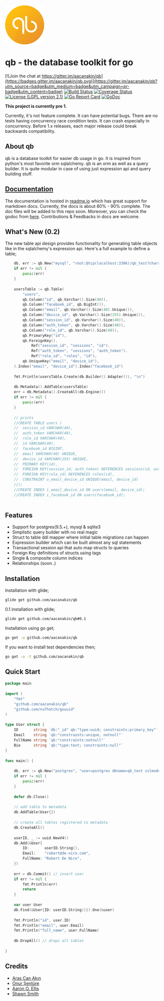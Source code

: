 ![alt text](https://github.com/aacanakin/qb/raw/master/qb_logo_128.png "qb: the database toolkit for go")

# qb - the database toolkit for go

[![Join the chat at https://gitter.im/aacanakin/qb](https://badges.gitter.im/aacanakin/qb.svg)](https://gitter.im/aacanakin/qb?utm_source=badge&utm_medium=badge&utm_campaign=pr-badge&utm_content=badge)
[![Build Status](https://travis-ci.org/aacanakin/qb.svg?branch=master)](https://travis-ci.org/aacanakin/qb) [![Coverage Status](https://coveralls.io/repos/github/aacanakin/qb/badge.svg?branch=master)](https://coveralls.io/github/aacanakin/qb?branch=master) [![License (LGPL version 2.1)](https://img.shields.io/badge/license-GNU%20LGPL%20version%202.1-brightgreen.svg?style=flat)](http://opensource.org/licenses/LGPL-2.1) [![Go Report Card](https://goreportcard.com/badge/github.com/aacanakin/qb)](https://goreportcard.com/report/github.com/aacanakin/qb) [![GoDoc](https://godoc.org/github.com/golang/gddo?status.svg)](http://godoc.org/github.com/aacanakin/qb)


**This project is currently pre 1.**

Currently, it's not feature complete. It can have potential bugs. There are no tests having concurrency race condition tests. It can crash especially in concurrency. 
Before 1.x releases, each major release could break backwards compatibility.

About qb
--------
qb is a database toolkit for easier db usage in go. It is inspired from python's most favorite orm sqlalchemy. qb is an orm as well as a query builder. It is quite modular in case of using just expression api and query building stuff.

[Documentation](https://qb.readme.io)
-------------
The documentation is hosted in [readme.io](https://qb.readme.io) which has great support for markdown docs. Currently, the docs is about 80% - 90% complete. The doc files will be added to this repo soon. Moreover, you can check the godoc from [here](https://godoc.org/github.com/aacanakin/qb). Contributions & Feedbacks in docs are welcome.

What's New (0.2)
----------------
The new table api design provides functionality for generating table objects like in the sqlalchemy's expression api.
Here's a full example to define a table;
```go
    db, err := qb.New("mysql", "root:@tcp(localhost:3306)/qb_test?charset=utf8")
	if err != nil {
		panic(err)
	}

	usersTable := qb.Table(
		"users",
		qb.Column("id", qb.Varchar().Size(40)),
		qb.Column("facebook_id", qb.BigInt()),
		qb.Column("email", qb.Varchar().Size(40).Unique()),
		qb.Column("device_id", qb.Varchar().Size(255).Unique()),
		qb.Column("session_id", qb.Varchar().Size(40)),
		qb.Column("auth_token", qb.Varchar().Size(40)),
		qb.Column("role_id", qb.Varchar().Size(40)),
		qb.PrimaryKey("id"),
		qb.ForeignKey().
			Ref("session_id", "sessions", "id").
			Ref("auth_token", "sessions", "auth_token").
			Ref("role_id", "roles", "id"),
		qb.UniqueKey("email", "device_id"),
	).Index("email", "device_id").Index("facebook_id")

	fmt.Println(usersTable.Create(db.Builder().Adapter()), "\n")

	db.Metadata().AddTable(usersTable)
	err = db.Metadata().CreateAll(db.Engine())
	if err != nil {
		panic(err)
	}
	
	// prints
	//CREATE TABLE users (
    //	session_id VARCHAR(40),
    //	auth_token VARCHAR(40),
    //	role_id VARCHAR(40),
    //	id VARCHAR(40),
    //	facebook_id BIGINT,
    //	email VARCHAR(40) UNIQUE,
    //	device_id VARCHAR(255) UNIQUE,
    //	PRIMARY KEY(id),
    //	FOREIGN KEY(session_id, auth_token) REFERENCES sessions(id, auth_token),
    //	FOREIGN KEY(role_id) REFERENCES roles(id),
    //	CONSTRAINT u_email_device_id UNIQUE(email, device_id)
    //);
    //CREATE INDEX i_email_device_id ON users(email, device_id);
    //CREATE INDEX i_facebook_id ON users(facebook_id);
	
```

Features
--------
- Support for postgres(9.5.+), mysql & sqlite3
- Simplistic query builder with no real magic
- Struct to table ddl mapper where initial table migrations can happen
- Expression builder which can be built almost any sql statements
- Transactional session api that auto map structs to queries
- Foreign Key definitions of structs using tags
- Single & composite column indices
- Relationships (soon..)

Installation
------------
Installation with glide;
```sh
glide get github.com/aacanakin/qb
```

0.1 installation with glide;
```sh
glide get github.com/aacanakin/qb#0.1
```

Installation using go get;
```sh
go get -u github.com/aacanakin/qb
```
If you want to install test dependencies then;
```sh
go get -u -t github.com/aacanakin/qb
```

Quick Start
-----------
```go
package main

import (
	"fmt"
	"github.com/aacanakin/qb"
	"github.com/nu7hatch/gouuid"
)

type User struct {
	ID       string `db:"_id" qb:"type:uuid; constraints:primary_key"`
	Email    string `qb:"constraints:unique, notnull"`
	FullName string `qb:"constraints:notnull"`
	Bio      string `qb:"type:text; constraints:null"`
}

func main() {

	db, err := qb.New("postgres", "user=postgres dbname=qb_test sslmode=disable")
	if err != nil {
		panic(err)
	}

	defer db.Close()

	// add table to metadata
	db.AddTable(User{})

	// create all tables registered to metadata
	db.CreateAll()

	userID, _ := uuid.NewV4()
	db.Add(&User{
		ID:       userID.String(),
		Email:    "robert@de-niro.com",
		FullName: "Robert De Niro",
	})

	err = db.Commit() // insert user
	if err != nil {
	    fmt.Println(err)
	    return
	}

	var user User
	db.Find(&User{ID: userID.String()}).One(&user)

	fmt.Println("id", user.ID)
	fmt.Println("email", user.Email)
	fmt.Println("full_name", user.FullName)

	db.DropAll() // drops all tables

}
```

Credits
-------
- [Aras Can Akın](https://github.com/aacanakin)
- [Onur Şentüre](https://github.com/onursenture)
- [Aaron O. Ellis](https://github.com/aodin)
- [Shawn Smith](https://github.com/shawnps)
